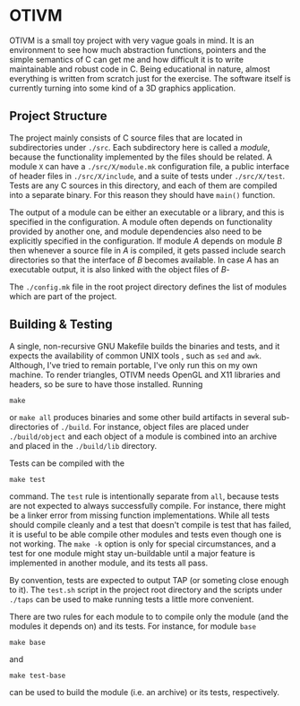 OTIVM
=====

OTIVM is a small toy project with very vague goals in mind. It is an
environment to see how much abstraction functions, pointers and the simple
semantics of C can get me and how difficult it is to write maintainable and
robust code in C. Being educational in nature, almost everything is written
from scratch just for the exercise. The software itself is currently turning
into some kind of a 3D graphics application.

Project Structure
-----------------

The project mainly consists of C source files that are located in
subdirectories under `./src`. Each subdirectory here is called a *module*,
because the functionality implemented by the files should be related. A module
`X` can have a `./src/X/module.mk` configuration file, a public interface of
header files in `./src/X/include`, and a suite of tests under `./src/X/test`.
Tests are any C sources in this directory, and each of them are compiled into a
separate binary. For this reason they should have `main()` function.

The output of a module can be either an executable or a library, and this is
specified in the configuration. A module often depends on functionality
provided by another one, and module dependencies also need to be explicitly
specified in the configuration. If module *A* depends on module *B* then
whenever a source file in *A* is compiled, it gets passed include search
directories so that the interface of *B* becomes available. In case *A* has an
executable output, it is also linked with the object files of *B*-

The `./config.mk` file in the root project directory defines the list of
modules which are part of the project. 

Building & Testing
------------------

A single, non-recursive GNU Makefile builds the binaries and tests, and it
expects the availability of common UNIX tools , such as `sed` and `awk`.
Although, I've tried to remain portable, I've only run this on my own machine.
To render triangles, OTIVM needs OpenGL and X11 libraries and headers, so be
sure to have those installed. Running

    make

or `make all` produces binaries and some other build artifacts in several
sub-directories of `./build`. For instance, object files are placed under
`./build/object` and each object of a module is combined into an archive and
placed in the `./build/lib` directory.

Tests can be compiled with the

    make test

command. The `test` rule is intentionally separate from `all`, because tests
are not expected to always successfully compile. For instance, there might be a
linker error from missing function implementations. While all tests should
compile cleanly and a test that doesn't compile is test that has failed, it is
useful to be able compile other modules and tests even though one is not
working. The `make -k` option is only for special circumstances, and a test for
one module might stay un-buildable until a major feature is implemented in
another module, and its tests all pass.

By convention, tests are expected to output TAP (or someting close enough to
it). The `test.sh` script in the project root directory and the scripts under
`./taps` can be used to make running tests a little more convenient.

There are two rules for each module to to compile only the module (and the
modules it depends on) and its tests. For instance, for module `base`

    make base

and

    make test-base

can be used to build the module (i.e. an archive) or its tests, respectively.

